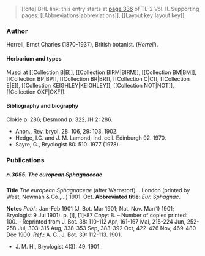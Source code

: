 > [!cite] BHL link: this entry starts at [page 336](https://www.biodiversitylibrary.org/item/103253#page/362/mode/1up) of TL-2 Vol. II.
> Supporting pages: [[Abbreviations|abbreviations]], [[Layout key|layout key]].

### Author

Horrell, Ernst Charles (1870-1937), British botanist. (*Horrell*).

#### Herbarium and types

Musci at [[Collection B|B]], [[Collection BIRM|BIRM]], [[Collection BM|BM]], [[Collection BP|BP]], [[Collection BR|BR]], [[Collection C|C]], [[Collection E|E]], [[Collection KEIGHLEY|KEIGHLEY]], [[Collection NOT|NOT]], [[Collection OXF|OXF]].

#### Bibliography and biography

Clokie p. 286; Desmond p. 322; IH 2: 286.
- Anon., Rev. bryol. 28: 106, 29: 103. 1902.
- Hedge, I.C. and J. M. Lamond, Ind. coll. Edinburgh 92. 1970.
- Sayre, G., Bryologist 80: 510. 1977 (1978).

### Publications

##### n.3055. The european Sphagnaceae

**Title**
*The european Sphagnaceae* (after Warnstorf)... London (printed by West, Newman & Co.,...) 1901. Oct.
**Abbreviated title**: *Eur. Sphagnac*.

**Notes**
*Publ*.: Jan-Feb 1901 (J. Bot. Mar 1901; Nat. Nov. Mar(1) 1901; Bryologist 9 Jul 1901). p. \[i\], \[1\]-87 *Copy*: B. – Number of copies printed: 100. – Reprinted from J. Bot. 38: 110-112 Apr, 161-167 Mai, 215-224 Jun, 252-258 Jul, 303-315 Aug, 338-353 Sep, 383-392 Oct, 422-426 Nov, 469-480 Dec 1900.
*Ref*.: A. G., J. Bot. 39: 112-113. 1901.
- J. M. H., Bryologist 4(3): 49. 1901.

